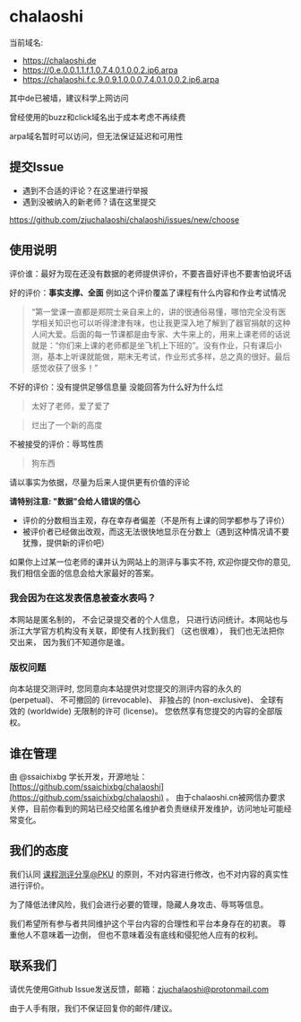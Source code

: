 # chalaoshi

当前域名: 

- https://chalaoshi.de 
- https://0.e.0.0.1.1.f.1.0.7.4.0.1.0.0.2.ip6.arpa
- https://chalaoshi.f.c.9.0.9.1.0.0.0.7.4.0.1.0.0.2.ip6.arpa

其中de已被墙，建议科学上网访问

曾经使用的buzz和click域名出于成本考虑不再续费

arpa域名暂时可以访问，但无法保证延迟和可用性

## 提交Issue

- 遇到不合适的评论？在这里进行举报
- 遇到没被纳入的新老师？请在这里提交
  
https://github.com/zjuchalaoshi/chalaoshi/issues/new/choose

## 使用说明

评价谁：最好为现在还没有数据的老师提供评价，不要吝啬好评也不要害怕说坏话

好的评价：**事实支撑、全面** 例如这个评价覆盖了课程有什么内容和作业考试情况
> “第一堂课一直都是郑院士亲自来上的，讲的很通俗易懂，哪怕完全没有医学相关知识也可以听得津津有味，也让我更深入地了解到了器官捐献的这种人间大爱。后面的每一节课都是由专家、大牛来上的，用来上课老师的话说就是：“你们来上课的老师都是坐飞机上下班的”。没有作业，只有课后小测，基本上听课就能做，期末无考试，作业形式多样，总之真的很好。最后感觉收获了很多！”

不好的评价：没有提供足够信息量 没能回答为什么好为什么烂
> 太好了老师，爱了爱了

> 烂出了一个新的高度

不被接受的评价：辱骂性质
> 狗东西

请以事实为依据，尽量为后来人提供更有价值的评论

**请特别注意: "数据"会给人错误的信心**

* 评价的分数相当主观，存在幸存者偏差（不是所有上课的同学都参与了评价）
* 被评价者已经做出改观，而这无法很快地显示在分数上（遇到这种情况请不要犹豫，提供新的评价吧）

如果你上过某一位老师的课并认为网站上的测评与事实不符, 欢迎你提交你的意见, 我们相信全面的信息会给大家最好的答案。

### 我会因为在这发表信息被查水表吗？

本网站是匿名制的， 不会记录提交者的个人信息， 只进行访问统计。本网站也与浙江大学官方机构没有关联，即使有人找到我们 （这也很难）， 我们也无法把你交出来， 因为我们不知道你是谁。

### 版权问题

向本站提交测评时, 您同意向本站提供对您提交的测评内容的永久的 (perpetual)、 不可撤回的 (irrevocable)、 非独占的 (non-exclusive)、 全球有效的 (worldwide) 无限制的许可 (license)。 您依然享有您提交的内容的全部版权。


## 谁在管理

由 @ssaichixbg 学长开发，开源地址：[https://github.com/ssaichixbg/chalaoshi](https://github.com/ssaichixbg/chalaoshi) 。 由于chalaoshi.cn被网信办要求关停，目前你看到的网站已经交给匿名维护者负责继续开发维护，访问地址可能经常变化。

## 我们的态度

我们认同 [课程测评分享@PKU](https://courses.pinzhixiaoyuan.com/faq) 的原则，不对内容进行修改，也不对内容的真实性进行评价。

为了降低法律风险，我们会进行必要的管理，隐藏人身攻击、辱骂等信息。

我们希望所有参与者共同维护这个平台内容的合理性和平台本身存在的初衷。 尊重他人不意味着一边倒， 但也不意味着没有底线和侵犯他人应有的权利。

## 联系我们

请优先使用Github Issue发送反馈，邮箱：zjuchalaoshi@protonmail.com

由于人手有限，我们不保证回复你的邮件/建议。
